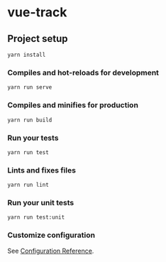 # vue-track

## Project setup
```
yarn install
```

### Compiles and hot-reloads for development
```
yarn run serve
```

### Compiles and minifies for production
```
yarn run build
```

### Run your tests
```
yarn run test
```

### Lints and fixes files
```
yarn run lint
```

### Run your unit tests
```
yarn run test:unit
```

### Customize configuration
See [Configuration Reference](https://cli.vuejs.org/config/).
